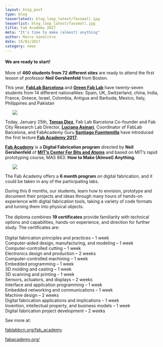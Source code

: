 ```yaml
---
layout: blog_post
type: blog
teaserlatest: blog_loop_latest/fassmall.jpg
teaserlist: blog_loop_latest/fassmall.jpg
title: Fab Academy 2017 
meta: "It's time to make (almost) anything"
author: Marco Sanalitro
date: 25/01/2017
category: news
---
```



<h4>We are ready to start!</h4> 

More of <strong>460 students from 72 different sites</strong> are ready to attend the first lesson of professor <strong>Neil Gershenfeld</strong> from Boston. <br>

This year, <strong><a href="http://fablabbcn.org">FabLab Barcelona</a></strong> and <strong><a href="http://greenfablab.org/">Green Fab Lab</a></strong> have twenty-seven students from 14 different nationalities: Spain, UK, Switzerland, china, India, France, Greece, Israel, Colombia, Antigua and Barbuda, Mexico, Italy, Philippines and Pakistan<br>

<ul><img src= "http://www.fablabbcn.org/img/blog/blog_loop_latest/mod1.jpg" align="middle"> </ul>

Today, January 25th, <strong><a href="https://iaac.net/people/tomas-diez/">Tomas Diez</a></strong>, Fab Lab Barcelona Co-founder and Fab City Research Lab Director, <strong><a href="https://iaac.net/iaac/people/luciana-asinari/">Luciana Asinari</a></strong>, Coordinator of FabLab Barcelona, and FabAcademy Guru <strong><a href="https://iaac.net/iaac/people/santi-fuentemilla/">Santiago Fuentemilla</a></strong> have introduced the first lecture <strong><a href="http://fabacademy.org/">Fab Academy 2017</a></strong>. <br>

<strong><a href="http://fabacademy.org/">Fab Academy</a></strong> is a <strong>Digital Fabrication program</strong> directed by <strong>Neil Gershenfeld</strong> of <strong><a href="http://cba.mit.edu/">MIT’s Center For Bits and Atoms</a></strong> and based on MIT’s rapid prototyping course, MAS 863: <strong>How to Make (Almost) Anything.</strong><br>

<ul><img src= "http://www.fablabbcn.org/img/blog/blog_loop_latest/mod2.jpg" align="middle"> </ul>

The Fab Academy offers a <strong>6 month program</strong> on digital fabrication, and it could be taken in any of the participating labs.<br>

During this 6 months, our students, learn how to envision, prototype and document their projects and ideas through many hours of hands-on experience with digital fabrication tools, taking a variety of code formats and turning them into physical objects.<br>
<br>
The diploma combines <strong>19 certificates</strong> provide familiarity with technical options and capabilities, hands-on experience, and direction for further study. The certificates are:<br>
<br>
Digital fabrication principles and practices – 1 week<br>
Computer-aided design, manufacturing, and modeling – 1 week<br>
Computer-controlled cutting – 1 week<br>
Electronics design and production – 2 weeks<br>
Computer-controlled machining – 1 week<br>
Embedded programming – 1 week<br>
3D molding and casting – 1 week<br>
3D scanning and printing – 1 week<br>
Sensors, actuators, and displays – 2 weeks<br>
Interface and application programming – 1 week<br>
Embedded networking and communications – 1 week<br>
Machine design – 2 weeks<br>
Digital fabrication applications and implications – 1 week<br>
Invention, intellectual property, and business models – 1 week<br>
Digital fabrication project development – 2 weeks<br>

See more at:<br> 

<a href="http://fablabbcn.org/fab_academy">fablabbcn.org/fab_academy</a><br>

<a href="http://fabacademy.org/">fabacademy.org/</a><br>

